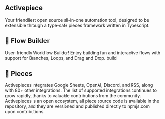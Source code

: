 ## Activepiece

Your friendliest open source all-in-one automation tool, designed to be extensible through a type-safe pieces framework written in Typescript.

## 🎨 Flow Builder

User-friendly Workflow Builder! Enjoy building fun and interactive flows with support for Branches, Loops, and Drag and Drop.
build

## 🔌 Pieces

Activepieces integrates Google Sheets, OpenAI, Discord, and RSS, along with 80+ other integrations. 
The list of supported integrations continues to grow rapidly, thanks to valuable contributions from the community.
Activepieces is an open ecosystem, all piece source code is available in the repository, 
and they are versioned and published directly to npmjs.com upon contributions.

